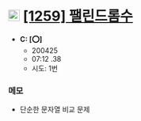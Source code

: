 # <img src='https://doky.space/assets/icpclev/b1.svg' height=23px> [[1259] 팰린드롬수](http://icpc.me/1259)

- **C: [:o:]**
  - 200425
  - 07:12 .38
  - 시도: 1번

### 메모
 - 단순한 문자열 비교 문제
